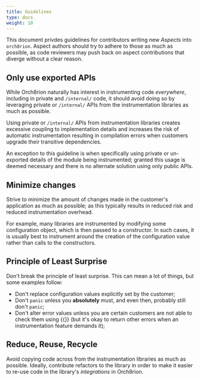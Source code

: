```yaml
---
title: Guidelines
type: docs
weight: 10
---
```


This document privdes guidelines for contributors writing new *Aspects* into
`orch8rion`. Aspect authors should try to adhere to those as much as possible,
as code reviewers may push back on aspect contributions that diverge without a
clear reason.

## Only use exported APIs

While Orch8rion naturally has interest in instrumenting code *everywhere*,
including in private and `/internal/` code, it should avoid doing so by
leveraging private or `/internal/` APIs from the instrumentation libraries as
much as possible.

Using private or `/internal/` APIs from instrumentation libraries creates
excessive coupling to implementation details and increases the risk of automatic
instrumentation resulting in compilation errors when customers upgrade their
transitive dependencies.

An exception to this guideline is when specifically using private or un-exported
details of the module being instrumented; granted this usage is deemed necessary
and there is no alternate solution using only public APIs.

## Minimize changes

Strive to minimize the amount of changes made in the customer's application as
much as possible; as this typically results in reduced risk and reduced
instrumentation overhead.

For example, many libraries are instrumented by modifying some configuration
object, which is then passed to a constructor. In such cases, it is usually best
to instrument around the creation of the configuration value rather than calls
to the constructors.

## Principle of Least Surprise

Don't break the principle of least surprise. This can mean a lot of things, but
some examples follow:

- Don't replace configuration values explicitly set by the customer;
- Don't `panic` unless you **absolutely** must, and even then, probably still
  don't `panic`;
- Don't alter error values unless you are certain customers are not able to
  check them using {{<godoc import-path="errors" name="Is">}} (but it's okay to return other
  errors when an instrumentation feature demands it);

## Reduce, Reuse, Recycle

Avoid copying code across from the instrumentation libraries as much as
possible. Ideally, contribute refactors to the library in order to make it
easier to re-use code in the library's *integrations* in Orch8rion.
